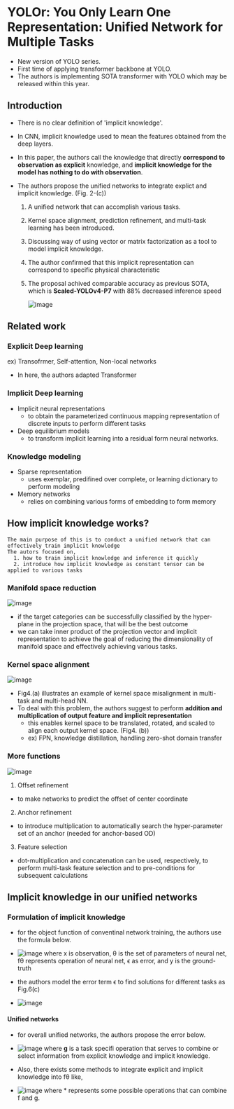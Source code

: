 # YOLOr: You Only Learn One Representation: Unified Network for Multiple Tasks

- New version of YOLO series.
- First time of applying transformer backbone at YOLO.
- The authors is implementing SOTA transformer with YOLO which may be released within this year.


## Introduction
- There is no clear definition of 'implicit knowledge'.
- In CNN, implicit knowledge used to mean the features obtained from the deep layers.
- In this paper, the authors call the knowledge that directly **correspond to observation as explicit** knowledge, 
  and **implicit knowledge for the model has nothing to do with observation**.
  
- The authors propose the unified networks to integrate explict and implicit knowledge. (Fig. 2-(c))
  1. A unified network that can accomplish various tasks.
  2. Kernel space alignment, prediction refinement, and multi-task learning has been introduced.
  3. Discussing way of using vector or matrix factorization as a tool to model implicit knowledge.
  4. The author confirmed that this implicit representation can correspond to specific physical characteristic
  5. The proposal achived comparable accuracy as previous SOTA, which is **Scaled-YOLOv4-P7** with 88% decreased inference speed

      ![image](https://user-images.githubusercontent.com/32179857/123898525-71130a00-d9a0-11eb-8096-bc6f862c3242.png)

## Related work
### Explicit Deep learning
ex) Transofrmer, Self-attention, Non-local networks
- In here, the authors adapted Transformer
### Implicit Deep learning
- Implicit neural representations
  - to obtain the parameterized continuous mapping representation of discrete inputs to perform different tasks
- Deep equilibrium models
  - to transform implicit learning into a residual form neural networks.
### Knowledge modeling
- Sparse representation
  - uses exemplar, predifined over complete, or learning dictionary to perform modeling
- Memory networks
  - relies on combining various forms of embedding to form memory
## How implicit knowledge works?
```
The main purpose of this is to conduct a unified network that can effectively train implicit knowledge
The autors focused on,
  1. how to train implicit knowledge and inference it quickly
  2. introduce how implicit knowledge as constant tensor can be applied to various tasks
```
### Manifold space reduction
![image](https://user-images.githubusercontent.com/32179857/123899230-bdab1500-d9a1-11eb-98a4-4b08553f75fd.png)

- if the target categories can be successfully classified by the hyper-plane in the projection space,
  that will be the best outcome
- we can take inner product of the projection vector and implicit representation to achieve the goal 
  of reducing the dimensionality of manifold space and effectively achieving various tasks.

### Kernel space alignment
![image](https://user-images.githubusercontent.com/32179857/123899561-648fb100-d9a2-11eb-86d1-813186f70f58.png)

- Fig4.(a) illustrates an example of kernel space misalignment in multi-task and multi-head NN.
- To deal with this problem, the authors suggest to perform **addition and multiplication of output feature and implicit representation**
  - this enables kernel space to be translated, rotated, and scaled to align each output kernel space. (Fig4. (b))
  - ex) FPN, knowledge distillation, handling zero-shot domain transfer

### More functions
![image](https://user-images.githubusercontent.com/32179857/123901089-50997e80-d9a5-11eb-9bfe-b58c4c961e15.png)

1. Offset refinement
  - to make networks to predict the offset of center coordinate
2. Anchor refinement
  - to introduce multiplication to automatically search the hyper-parameter set of an anchor (needed for anchor-based OD)
3. Feature selection
  - dot-multiplication and concatenation can be used, respectively, to perform multi-task feature selection and to pre-conditions for subsequent calculations




## Implicit knowledge in our unified networks
### Formulation of implicit knowledge
- for the object function of conventinal network training, the authors use the formula below.
- ![image](https://user-images.githubusercontent.com/32179857/123909061-7037a380-d9b3-11eb-9188-5e3d106df3c7.png)
   where x is observation, θ is the set of parameters of neural net, fθ represents operation of neural net, ϵ as error, and y is the ground-truth
   
- the authors model the error term ϵ to find solutions for different tasks as Fig.6(c)
- ![image](https://user-images.githubusercontent.com/32179857/123909559-2ef3c380-d9b4-11eb-971d-ca11d51f929a.png)

#### Unified networks
- for overall unified networks, the authors propose the error below.
- ![image](https://user-images.githubusercontent.com/32179857/123909881-a295d080-d9b4-11eb-9ec3-6ea61d2047f6.png)
  where **g** is a task specifi operation that serves to combine or select information from explicit knowledge and implicit knowledge.
  
- Also, there exists some methods to integrate explicit and implicit knowledge into fθ like,
- ![image](https://user-images.githubusercontent.com/32179857/123910067-e4bf1200-d9b4-11eb-945a-515e35b1939f.png)
  where * represents some possible operations that can combine f and g.
